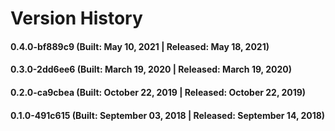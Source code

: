 # Version History


#### 0.4.0-bf889c9 (Built: May 10, 2021 | Released: May 18, 2021)

#### 0.3.0-2dd6ee6 (Built: March 19, 2020 | Released: March 19, 2020)

#### 0.2.0-ca9cbea (Built: October 22, 2019 | Released: October 22, 2019)

#### 0.1.0-491c615 (Built: September 03, 2018 | Released: September 14, 2018)

